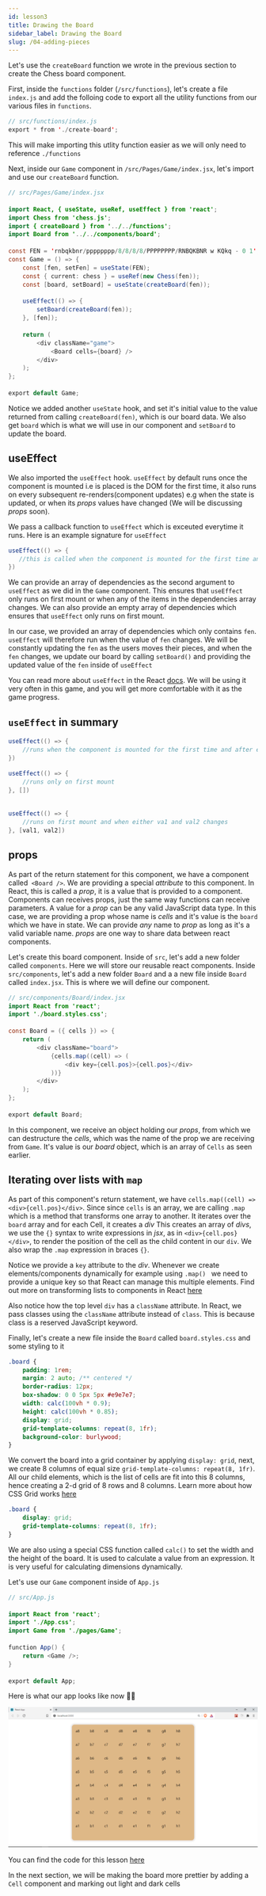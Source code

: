 ```yaml
---
id: lesson3
title: Drawing the Board
sidebar_label: Drawing the Board
slug: /04-adding-pieces
---
```


Let's use the `createBoard` function we wrote in the previous section to create the Chess board component.

First, inside the `functions` folder (`/src/functions`), let's create a file `index.js` and add the folloing code to export all the utility functions from our various files in `functions`.

```java
// src/functions/index.js
export * from './create-board';
```

This will make importing this utlity function easier as we will only need to reference `./functions`

Next, inside our `Game` component in `/src/Pages/Game/index.jsx`, let's import and use our `createBoard` function.

```java
// src/Pages/Game/index.jsx

import React, { useState, useRef, useEffect } from 'react';
import Chess from 'chess.js';
import { createBoard } from '../../functions';
import Board from '../../components/board';

const FEN = 'rnbqkbnr/pppppppp/8/8/8/8/PPPPPPPP/RNBQKBNR w KQkq - 0 1';
const Game = () => {
	const [fen, setFen] = useState(FEN);
	const { current: chess } = useRef(new Chess(fen));
	const [board, setBoard] = useState(createBoard(fen));

	useEffect(() => {
		setBoard(createBoard(fen));
	}, [fen]);

	return (
		<div className="game">
			<Board cells={board} />
		</div>
	);
};

export default Game;
```

Notice we added another `useState` hook, and set it's initial value to the value returned from calling `createBoard(fen)`, which is our board data. We also get `board` which is what we will use in our component and `setBoard` to update the board.

## useEffect

We also imported the `useEffect` hook. `useEffect` by default runs once the component is mounted i.e is placed is the DOM for the first time, it also runs on every subsequent re-renders(component updates) e.g when the state is updated, or when its _props_ values have changed (We will be discussing _props_ soon).

We pass a callback function to `useEffect` which is exceuted everytime it runs.
Here is an example signature for `useEffect`

```java
useEffect(() => {
   //this is called when the component is mounted for the first time and when any re-renders happen
})
```

We can provide an array of dependencies as the second argument to `useEffect` as we did in the `Game` component. This ensures that `useEffect` only runs on first mount or when any of the items in the dependencies array changes. We can also provide an empty array of dependencies which ensures that `useEffect` only runs on first mount.

In our case, we provided an array of dependencies which only contains `fen`. `useEffect` will therefore run when the value of `fen` changes. We will be constantly updating the `fen` as the users moves their pieces, and when the `fen` changes, we update our board by calling `setBoard()` and providing the updated value of the `fen` inside of `useEffect`

You can read more about `useEffect` in the React [docs](https://reactjs.org/docs/hooks-effect.html). We will be using it very often in this game, and you will get more comfortable with it as the game progress.

## `useEffect` in summary

```java
useEffect(() => {
    //runs when the component is mounted for the first time and after every update
})
```

```java
useEffect(() => {
    //runs only on first mount
}, [])
```

```java

useEffect(() => {
    //runs on first mount and when either va1 and val2 changes
}, [val1, val2])
```

## props

As part of the return statement for this component, we have a component called` <Board />`. We are providing a special _attribute_ to this component. In React, this is called a _prop_, it is a value that is provided to a component. Components can receives props, just the same way functions can receive parameters. A value for a _prop_ can be any valid JavaScript data type. In this case, we are providing a prop whose name is _cells_ and it's value is the `board` which we have in state. We can provide _any_ name to _prop_ as long as it's a valid variable name.
_props_ are one way to share data between react components.

Let's create this board component. Inside of `src`, let's add a new folder called `components`. Here we will store our reusable react components. Inside `src/components`, let's add a new folder `Board` and a a new file inside `Board` called `index.jsx`. This is where we will define our component.

```java
// src/components/Board/index.jsx
import React from 'react';
import './board.styles.css';

const Board = ({ cells }) => {
	return (
		<div className="board">
			{cells.map((cell) => (
				<div key={cell.pos}>{cell.pos}</div>
			))}
		</div>
	);
};

export default Board;

```

In this component, we receive an object holding our _props_, from which we can destructure the _cells_, which was the name of the prop we are receiving from `Game`. It's value is our _board_ object, which is an array of `Cells` as seen earlier.

## Iterating over lists with `map`

As part of this component's return statement, we have `cells.map((cell) => <div>{cell.pos}</div>`.
Since since `cells` is an array, we are calling `.map` which is a method that transforms one array to another. It iterates over the `board` array and for each Cell, it creates a _div_ This creates an array of _divs_, we use the `{}` syntax to write expressions in _jsx_, as in `<div>{cell.pos}</div>`, to render the position of the cell as the child content in our `div`. We also wrap the `.map` expression in braces `{}`.

Notice we provide a `key` attribute to the _div_. Whenever we create elements/components dynamically for example using `.map() ` we need to provide a unique key so that React can manage this multiple elements. Find out more on transforming lists to components in React [here](https://reactjs.org/docs/lists-and-keys.html)

Also notice how the top level `div` has a `className` attribute. In React, we pass classes using the `className` attribute instead of `class`. This is because class is a reserved JavaScript keyword.

Finally, let's create a new file inside the `Board` called `board.styles.css` and some styling to it

```css
.board {
	padding: 1rem;
	margin: 2 auto; /** centered */
	border-radius: 12px;
	box-shadow: 0 0 5px 5px #e9e7e7;
	width: calc(100vh * 0.9);
	height: calc(100vh * 0.85);
	display: grid;
	grid-template-columns: repeat(8, 1fr);
	background-color: burlywood;
}
```

We convert the board into a grid container by applying `display: grid`, next, we create 8 columns of equal size `grid-template-columns: repeat(8, 1fr)`. All our child elements, which is the list of cells are fit into this 8 columns, hence creating a 2-d grid of 8 rows and 8 columns.
Learn more about how CSS Grid works [here](https://www.w3schools.com/css/css_grid_container.asp)

```css
.board {
	display: grid;
	grid-template-columns: repeat(8, 1fr);
}
```

We are also using a special CSS function called `calc()` to set the width and the height of the board. It is used to calculate a value from an expression. It is very useful for calculating dimensions dynamically.

Let's use our `Game` component inside of `App.js`

```java
// src/App.js

import React from 'react';
import './App.css';
import Game from './pages/Game';

function App() {
	return <Game />;
}

export default App;
```

Here is what our app looks like now 🎉😃

![img](../static/img/Screenshot3.png)

You can find the code for this lesson [here](https://github.com/franknmungai/live-chess/tree/03-creating-the-board-components)

In the next section, we will be making the board more prettier by adding a `Cell` component and marking out light and dark cells
